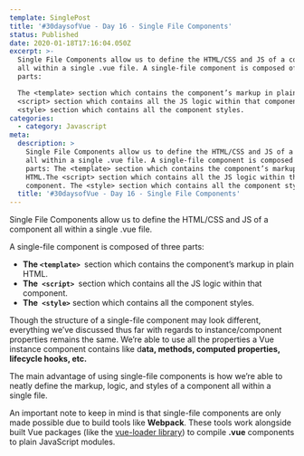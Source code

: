 ```yaml
---
template: SinglePost
title: '#30daysofVue - Day 16 - Single File Components'
status: Published
date: 2020-01-18T17:16:04.050Z
excerpt: >-
  Single File Components allow us to define the HTML/CSS and JS of a component
  all within a single .vue file. A single-file component is composed of three
  parts: 

  The <template> section which contains the component’s markup in plain HTML.The
  <script> section which contains all the JS logic within that component. The
  <style> section which contains all the component styles. 
categories:
  - category: Javascript
meta:
  description: >
    Single File Components allow us to define the HTML/CSS and JS of a component
    all within a single .vue file. A single-file component is composed of three
    parts: The <template> section which contains the component’s markup in plain
    HTML.The <script> section which contains all the JS logic within that
    component. The <style> section which contains all the component styles. 
  title: '#30daysofVue - Day 16 - Single File Components'
---
```

Single File Components allow us to define the HTML/CSS and JS of a component all within a single .vue file. 

A single-file component is composed of three parts: 

* **The `<template>`**` `section which contains the component’s markup in plain HTML.
* **The` <script>`**` `section which contains all the JS logic within that component. 
* **The` <style>`** section which contains all the component styles. 

Though the structure of a single-file component may look different, everything we’ve discussed thus far with regards to instance/component properties remains the same. We’re able to use all the properties a Vue instance component contains like d**ata, methods, computed properties, lifecycle hooks, etc.** 

The main advantage of using single-file components is how we’re able to neatly define the markup, logic, and styles of a component all within a single file. 

An important note to keep in mind is that single-file components are only made possible due to build tools like **Webpack**. These tools work alongside built Vue packages (like the [vue-loader library](<https://github.com /vuejs/vue-loader>)) to compile **.vue** components to plain JavaScript modules.
